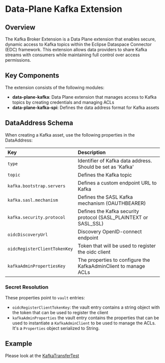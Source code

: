 # Data-Plane Kafka Extension

## Overview

The Kafka Broker Extension is a Data Plane extension that enables secure, dynamic access to Kafka topics within the
Eclipse Dataspace Connector (EDC) framework. This extension allows data providers to share Kafka streams with consumers
while maintaining full control over access permissions.

## Key Components

The extension consists of the following modules:

- **data-plane-kafka**: Data Plane extension that manages access to Kafka topics by creating credentials and managing ACLs
- **data-plane-kafka-spi**: Defines the data address format for Kafka assets

## DataAddress Schema

When creating a Kafka asset, use the following properties in the DataAddress:

| Key                          | Description                                                      |
|:-----------------------------|:-----------------------------------------------------------------|
| `type`                       | Identifier of Kafka data address. Should be set as 'Kafka'       |
| `topic`                      | Defines the Kafka topic                                          |
| `kafka.bootstrap.servers`    | Defines a custom endpoint URL to Kafka                           |
| `kafka.sasl.mechanism`       | Defines the SASL Kafka mechanism (OAUTHBEARER)                   |
| `kafka.security.protocol`    | Defines the Kafka security protocol (SASL_PLAINTEXT or SASL_SSL) |
| `oidcDiscoveryUrl`           | Discovery OpenID-connect endpoint                                |
| `oidcRegisterClientTokenKey` | Token that will be used to register the oidc client              |
| `kafkaAdminPropertiesKey`    | The properties to configure the KafkaAdminClient to manage ACLs  |

### Secret Resolution

These properties point to `vault` entries:
- `oidcRegisterClientTokenKey`: the vault entry contains a string object with the token that can be used to register the client
- `kafkaAdminProperties` the vault entry contains the properties that can be used to instantiate a `KafkaAdminClient` to be used
  to manage the ACLs. It's a `Properties` object serialized to String.

## Example

Please look at the [KafkaTransferTest](../../tests/src/test/java/eu/dataspace/connector/tests/feature/KafkaTransferTest.java)
